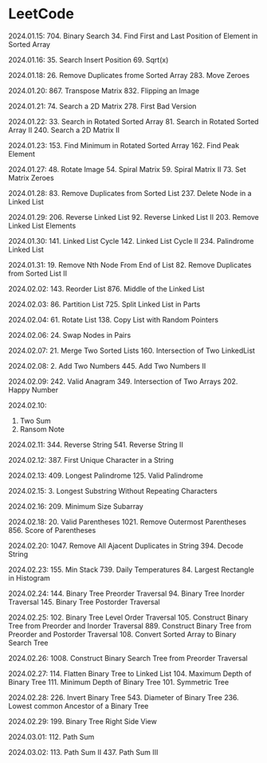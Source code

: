 # LeetCode

2024.01.15:
704. Binary Search
34. Find First and Last Position of Element in Sorted Array

2024.01.16:
35. Search Insert Position
69. Sqrt(x)

2024.01.18:
26. Remove Duplicates frome Sorted Array
283. Move Zeroes

2024.01.20:
867. Transpose Matrix
832. Flipping an Image

2024.01.21:
74. Search a 2D Matrix
278. First Bad Version

2024.01.22:
33. Search in Rotated Sorted Array
81. Search in Rotated Sorted Array II
240. Search a 2D Matrix II


2024.01.23:
153. Find Minimum in Rotated Sorted Array
162. Find Peak Element

2024.01.27:
48. Rotate Image
54. Spiral Matrix
59. Spiral Matrix II
73. Set Matrix Zeroes

2024.01.28:
83. Remove Duplicates from Sorted List
237. Delete Node in a Linked List

2024.01.29:
206. Reverse Linked List
92. Reverse Linked List II
203. Remove Linked List Elements

2024.01.30:
141. Linked List Cycle
142. Linked List Cycle II
234. Palindrome Linked List


2024.01.31:
19. Remove Nth Node From End of List
82. Remove Duplicates from Sorted List II

2024.02.02:
143. Reorder List
876. Middle of the Linked List

2024.02.03:
86. Partition List
725. Split Linked List in Parts

2024.02.04:
61. Rotate List
138. Copy List with Random Pointers

2024.02.06:
24. Swap Nodes in Pairs

2024.02.07:
21. Merge Two Sorted Lists
160. Intersection of Two LinkedList

2024.02.08:
2. Add Two Numbers
445. Add Two Numbers II

2024.02.09:
242. Valid Anagram
349. Intersection of Two Arrays
202. Happy Number

2024.02.10:
1. Two Sum
383. Ransom Note

2024.02.11:
344. Reverse String
541. Reverse String II

2024.02.12:
387. First Unique Character in a String

2024.02.13:
409. Longest Palindrome
125. Valid Palindrome

2024.02.15:
3. Longest Substring Without Repeating Characters

2024.02.16:
209. Minimum Size Subarray

2024.02.18:
20. Valid Parentheses
1021. Remove Outermost Parentheses
856. Score of Parentheses

2024.02.20:
1047. Remove All Ajacent Duplicates in String
394. Decode String

2024.02.23:
155. Min Stack
739. Daily Temperatures
84. Largest Rectangle in Histogram

2024.02.24:
144. Binary Tree Preorder Traversal
94. Binary Tree Inorder Traversal
145. Binary Tree Postorder Traversal

2024.02.25:
102. Binary Tree Level Order Traversal
105. Construct Binary Tree from Preorder and Inorder Traversal
889. Construct Binary Tree from Preorder and Postorder Traversal
108. Convert Sorted Array to Binary Search Tree

2024.02.26:
1008. Construct Binary Search Tree from Preorder Traversal

2024.02.27:
114. Flatten Binary Tree to Linked List
104. Maximum Depth of Binary Tree
111. Minimum Depth of Binary Tree
101. Symmetric Tree

2024.02.28:
226. Invert Binary Tree
543. Diameter of Binary Tree
236. Lowest common Ancestor of a Binary Tree

2024.02.29:
199. Binary Tree Right Side View

2024.03.01:
112. Path Sum

2024.03.02:
113. Path Sum II
437. Path Sum III